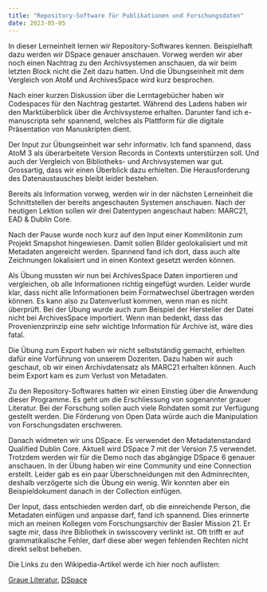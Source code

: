 ```yaml
---
title: "Repository-Software für Publikationen und Forschungsdaten"
date: 2023-05-05
---
```


In dieser Lerneinheit lernen wir Repository-Softwares kennen. Beispielhaft dazu werden wir DSpace genauer anschauen. Vorweg werden wir aber noch einen Nachtrag zu den Archivsystemen anschauen, da wir beim letzten Block nicht die Zeit dazu hatten. Und die Übungseinheit mit dem Vergleich von AtoM und ArchivesSpace wird kurz besprochen.

Nach einer kurzen Diskussion über die Lerntagebücher haben wir Codespaces für den Nachtrag gestartet. Während des Ladens haben wir den Marktüberblick über die Archivsysteme erhalten. Darunter fand ich e-manuscripta sehr spannend, welches als Plattform für die digitale Präsentation von Manuskripten dient.

Der Input zur Übungseinheit war sehr informativ. Ich fand spannend, dass AtoM 3 als überarbeitete Version Records in Contexts unterstürzen soll. Und auch der Vergleich von Bibliotheks- und Archivsystemen war gut. Grossartig, dass wir einen Überblick dazu erhielten. Die Herausforderung des Datenaustausches bleibt leider bestehen.

Bereits als Information vorweg, werden wir in der nächsten Lerneinheit die Schnittstellen der bereits angeschauten Systemen anschauen. Nach der heutigen Lektion sollen wir drei Datentypen angeschaut haben: MARC21, EAD & Dublin Core.

Nach der Pause wurde noch kurz auf den Input einer Kommilitonin zum Projekt Smapshot hingewiesen. Damit sollen Bilder geolokalisiert und mit Metadaten angereicht werden. Spannend fand ich dort, dass auch alte Zeichnungen lokalisiert und in einen Kontext gesetzt werden können.

Als Übung mussten wir nun bei ArchivesSpace Daten importieren und vergleichen, ob alle Informationen richtig eingefügt wurden. Leider wurde klar, dass nicht alle Informationen beim Formatwechsel übertragen werden können. Es kann also zu Datenverlust kommen, wenn man es nicht überprüft. Bei der Übung wurde auch zum Beispiel der Hersteller der Datei nicht bei ArchivesSpace importiert. Wenn man bedenkt, dass das Provenienzprinzip eine sehr wichtige Information für Archive ist, wäre dies fatal.

Die Übung zum Export haben wir nicht selbstständig gemacht, erhielten dafür eine Vorführung von unserem Dozenten. Dazu haben wir auch geschaut, ob wir einen Archivdatensatz als MARC21 erhalten können. Auch beim Export kam es zum Verlust von Metadaten.

Zu den Repository-Softwares hatten wir einen Einstieg über die Anwendung dieser Programme. Es geht um die Erschliessung von sogenannter grauer Literatur. Bei der Forschung sollen auch viele Rohdaten somit zur Verfügung gestellt werden. Die Förderung von Open Data würde auch die Manipulation von Forschungsdaten erschweren.

Danach widmeten wir uns DSpace. Es verwendet den Metadatenstandard Qualified Dublin Core. Aktuell wird DSpace 7 mit der Version 7.5 verwendet. Trotzdem werden wir für die Demo noch das abgängige DSpace 6 genauer anschauen. In der Übung haben wir eine Community und eine Connection erstellt. Leider gab es ein paar Überschneidungen mit den Adminrechten, deshalb verzögerte sich die Übung ein wenig. Wir konnten aber ein Beispieldokument danach in der Collection einfügen.

Der Input, dass entschieden werden darf, ob die einreichende Person, die Metadaten einfügen und anpasse darf, fand ich spannend. Dies erinnerte mich an meinen Kollegen vom Forschungsarchiv der Basler Mission 21. Er sagte mir, dass ihre Bibliothek in swisscovery verlinkt ist. Oft trifft er auf grammatikalische Fehler, darf diese aber wegen fehlenden Rechten nicht direkt selbst beheben.

Die Links zu den Wikipedia-Artikel werde ich hier noch auflisten:

[Graue Literatur](https://de.wikipedia.org/wiki/Graue_Literatur),
[DSpace](https://de.wikipedia.org/wiki/DSpace_(Software))
